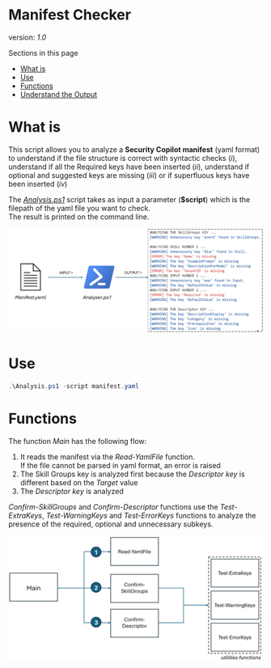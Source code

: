 # Manifest Checker
version: _1.0_

Sections in this page
- [What is](#WHAT) <br>
- [Use](#USE) <br>
- [Functions](#FUNCTIONS) <br>
- [Understand the Output](#OUTPUT) 

# What is
<a name="WHAT"></a>
This script allows you to analyze a **Security Copilot manifest** (yaml format) to understand if the file structure is correct with syntactic checks (_i_), understand if all the Required keys have been inserted (_ii_), understand if optional and suggested keys are missing (_iii_) or if superfluous keys have been inserted (_iv_)

The [_Analysis.ps1_](https://github.com/mariocuomo/Experimenting-With-Security-Copilot/blob/main/monitoring/Manifest%20Checker/Analysis.ps1) script takes as input a parameter (**$script**) which is the filepath of the yaml file you want to check. <br>
The result is printed on the command line.

<div align="center">
  <img src="https://github.com/mariocuomo/Experimenting-With-Security-Copilot/blob/main/img/ScriptAnaliser/schema.png" width="700">
</div>



# Use
<a name="USE"></a>
```PowerShell
.\Analysis.ps1 -script manifest.yaml
```

# Functions
<a name="FUNCTIONS"></a>

The function _Main_ has the following flow:
1. It reads the manifest via the _Read-YamlFile_ function. <br>
   If the file cannot be parsed in yaml format, an error is raised
2. The Skill Groups key is analyzed first because the _Descriptor key_ is different based on the _Target_ value
3. The _Descriptor key_ is analyzed

_Confirm-SkillGroups_ and _Confirm-Descriptor_ functions use the _Test-ExtraKeys_, _Test-WarningKeys_ and _Test-ErrorKeys_ functions to analyze the presence of the required, optional and unnecessary subkeys.
<div align="center">
  <img src="https://github.com/mariocuomo/Experimenting-With-Security-Copilot/blob/main/img/ScriptAnaliser/functionschema.png" width="800">
</div>


